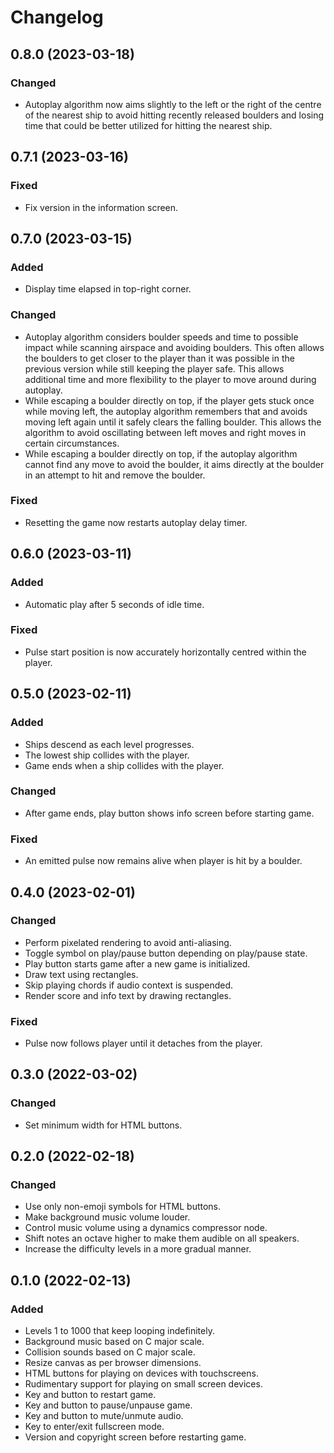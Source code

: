 Changelog
=========

0.8.0 (2023-03-18)
------------------

### Changed

- Autoplay algorithm now aims slightly to the left or the right of the
  centre of the nearest ship to avoid hitting recently released
  boulders and losing time that could be better utilized for hitting
  the nearest ship.


0.7.1 (2023-03-16)
------------------

### Fixed

- Fix version in the information screen.


0.7.0 (2023-03-15)
------------------

### Added

- Display time elapsed in top-right corner.


### Changed

- Autoplay algorithm considers boulder speeds and time to possible
  impact while scanning airspace and avoiding boulders. This often
  allows the boulders to get closer to the player than it was possible
  in the previous version while still keeping the player safe. This
  allows additional time and more flexibility to the player to move
  around during autoplay.
- While escaping a boulder directly on top, if the player gets stuck
  once while moving left, the autoplay algorithm remembers that and
  avoids moving left again until it safely clears the falling boulder.
  This allows the algorithm to avoid oscillating between left moves
  and right moves in certain circumstances.
- While escaping a boulder directly on top, if the autoplay algorithm
  cannot find any move to avoid the boulder, it aims directly at the
  boulder in an attempt to hit and remove the boulder.


### Fixed

- Resetting the game now restarts autoplay delay timer.


0.6.0 (2023-03-11)
------------------

### Added

- Automatic play after 5 seconds of idle time.


### Fixed

- Pulse start position is now accurately horizontally centred within
  the player.


0.5.0 (2023-02-11)
------------------

### Added

- Ships descend as each level progresses.
- The lowest ship collides with the player.
- Game ends when a ship collides with the player.


### Changed

- After game ends, play button shows info screen before starting game.


### Fixed

- An emitted pulse now remains alive when player is hit by a boulder.


0.4.0 (2023-02-01)
------------------

### Changed

- Perform pixelated rendering to avoid anti-aliasing.
- Toggle symbol on play/pause button depending on play/pause state.
- Play button starts game after a new game is initialized.
- Draw text using rectangles.
- Skip playing chords if audio context is suspended.
- Render score and info text by drawing rectangles.


### Fixed

- Pulse now follows player until it detaches from the player.


0.3.0 (2022-03-02)
------------------

### Changed

- Set minimum width for HTML buttons.


0.2.0 (2022-02-18)
------------------

### Changed

- Use only non-emoji symbols for HTML buttons.
- Make background music volume louder.
- Control music volume using a dynamics compressor node.
- Shift notes an octave higher to make them audible on all speakers.
- Increase the difficulty levels in a more gradual manner.


0.1.0 (2022-02-13)
------------------

### Added

- Levels 1 to 1000 that keep looping indefinitely.
- Background music based on C major scale.
- Collision sounds based on C major scale.
- Resize canvas as per browser dimensions.
- HTML buttons for playing on devices with touchscreens.
- Rudimentary support for playing on small screen devices.
- Key and button to restart game.
- Key and button to pause/unpause game.
- Key and button to mute/unmute audio.
- Key to enter/exit fullscreen mode.
- Version and copyright screen before restarting game.
